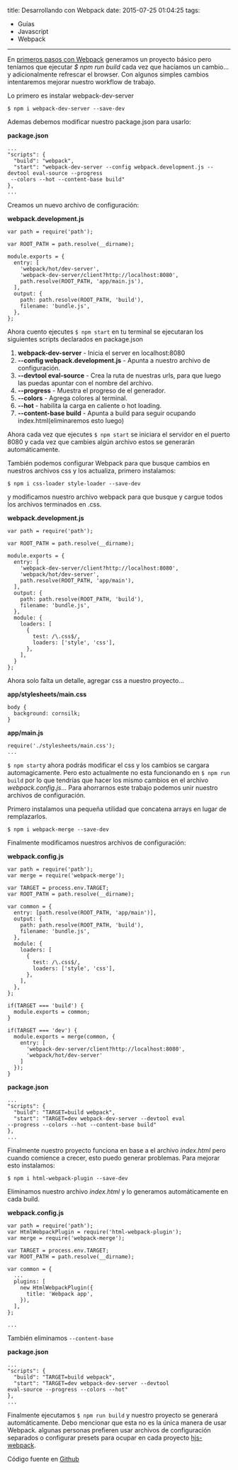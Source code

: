 title: Desarrollando con Webpack
date: 2015-07-25 01:04:25
tags:
- Guías
- Javascript 
- Webpack
---

En [primeros pasos con Webpack](https://luisfuentes.me/primeros-pasos-webpack/) generamos un proyecto básico pero teníamos que ejecutar *$ npm run build* cada vez que hacíamos un cambio... y adicionalmente refrescar el browser. Con algunos simples cambios intentaremos mejorar nuestro workflow de trabajo.  

<!--more-->

Lo primero es instalar webpack-dev-server

    $ npm i webpack-dev-server --save-dev

Ademas debemos modificar nuestro package.json para usarlo:

**package.json**

```
...
"scripts": {
  "build": "webpack",
  "start": "webpack-dev-server --config webpack.development.js --devtool eval-source --progress
 --colors --hot --content-base build"
},
...
```
  Creamos un nuevo archivo de configuración:

**webpack.development.js**

```
var path = require('path');

var ROOT_PATH = path.resolve(__dirname);

module.exports = {
  entry: [
    'webpack/hot/dev-server',
    'webpack-dev-server/client?http://localhost:8080',
    path.resolve(ROOT_PATH, 'app/main.js'),
  ],
  output: {
    path: path.resolve(ROOT_PATH, 'build'),
    filename: 'bundle.js',
  },
};
```

Ahora cuento ejecutes `$ npm start` en tu terminal se ejecutaran los siguientes scripts declarados en package.json

1. **webpack-dev-server** - Inicia el server en localhost:8080
2. **--config webpack.development.js** - Apunta a nuestro archivo de configuración. 
3. **--devtool eval-source** - Crea la ruta de nuestras urls, para que luego las puedas apuntar con el nombre del archivo.
4. **--progress** - Muestra el progreso de el generador. 
5. **--colors** - Agrega colores al terminal. 
6. **--hot** - habilita la carga en caliente o hot loading.
7. **--content-base build** - Apunta a build para seguir ocupando index.html(eliminaremos esto luego)

Ahora cada vez que ejecutes `$ npm start` se iniciara el servidor en el puerto 8080 y cada vez que cambies algún archivo estos se generarán automáticamente.

También podemos configurar Webpack para que busque cambios en nuestros archivos css y los actualiza, primero instalamos:

    $ npm i css-loader style-loader --save-dev

y modificamos nuestro archivo webpack para que busque y cargue todos los archivos terminados en .css.

**webpack.development.js**

```
var path = require('path');

var ROOT_PATH = path.resolve(__dirname);

module.exports = {
  entry: [
    'webpack-dev-server/client?http://localhost:8080',
    'webpack/hot/dev-server',
    path.resolve(ROOT_PATH, 'app/main'),
  ],
  output: {
    path: path.resolve(ROOT_PATH, 'build'),
    filename: 'bundle.js',
  },
  module: {
    loaders: [
      {
        test: /\.css$/,
        loaders: ['style', 'css'],
      },
    ],
  }
};
```

Ahora solo falta un detalle, agregar css a nuestro proyecto...

**app/stylesheets/main.css** 

```
body {
  background: cornsilk;
}
```
**app/main.js**

```
require('./stylesheets/main.css');
...
```

`$ npm start`y ahora podrás modificar el css y los cambios se cargara automagicamente. Pero esto actualmente no esta funcionando en `$ npm run build` por lo que tendrías que hacer los mismo cambios en el archivo *webpack.config.js*... Para ahorrarnos este trabajo podemos unir nuestro archivos de configuración.

Primero instalamos una pequeña utilidad que concatena arrays en lugar de remplazarlos. 

    $ npm i webpack-merge --save-dev

Finalmente modificamos nuestros archivos de configuración:

**webpack.config.js**

```
var path = require('path');
var merge = require('webpack-merge');

var TARGET = process.env.TARGET;
var ROOT_PATH = path.resolve(__dirname);

var common = {
  entry: [path.resolve(ROOT_PATH, 'app/main')],
  output: {
    path: path.resolve(ROOT_PATH, 'build'),
    filename: 'bundle.js',
  },
  module: {
    loaders: [
      {
        test: /\.css$/,
        loaders: ['style', 'css'],
      },
    ],
  },
};

if(TARGET === 'build') {
  module.exports = common;
}

if(TARGET === 'dev') {
  module.exports = merge(common, {
    entry: [
      'webpack-dev-server/client?http://localhost:8080',
      'webpack/hot/dev-server'
    ]
  });
}
```

**package.json**

```
...
"scripts": {
  "build": "TARGET=build webpack",
  "start": "TARGET=dev webpack-dev-server --devtool eval 
--progress --colors --hot --content-base build"
},
...
```

Finalmente nuestro proyecto funciona en base a el archivo *index.html* pero cuando comience a crecer, esto puedo generar problemas. Para mejorar esto instalamos:

    $ npm i html-webpack-plugin --save-dev

Eliminamos nuestro archivo *index.html* y lo generamos automáticamente en cada build.

**webpack.config.js** 

```
var path = require('path');
var HtmlWebpackPlugin = require('html-webpack-plugin');
var merge = require('webpack-merge');

var TARGET = process.env.TARGET;
var ROOT_PATH = path.resolve(__dirname);

var common = {
  ...
  plugins: [
    new HtmlWebpackPlugin({
      title: 'Webpack app',
    }),
  ],
};

...
```

También eliminamos `--content-base`

**package.json**

```
...
"scripts": {
  "build": "TARGET=build webpack",
  "start": "TARGET=dev webpack-dev-server --devtool 
eval-source --progress --colors --hot"
},
...
```

Finalmente ejecutamos `$ npm run build` y nuestro proyecto se generará automáticamente. Debo mencionar que esta no es la única manera de usar Webpack. algunas personas prefieren usar archivos de configuración separados o configurar presets para ocupar en cada proyecto [hjs-webpack](https://github.com/HenrikJoreteg/hjs-webpack). 

Código fuente en [Github](https://github.com/YotaCL/webpack-boilerplate.git) 